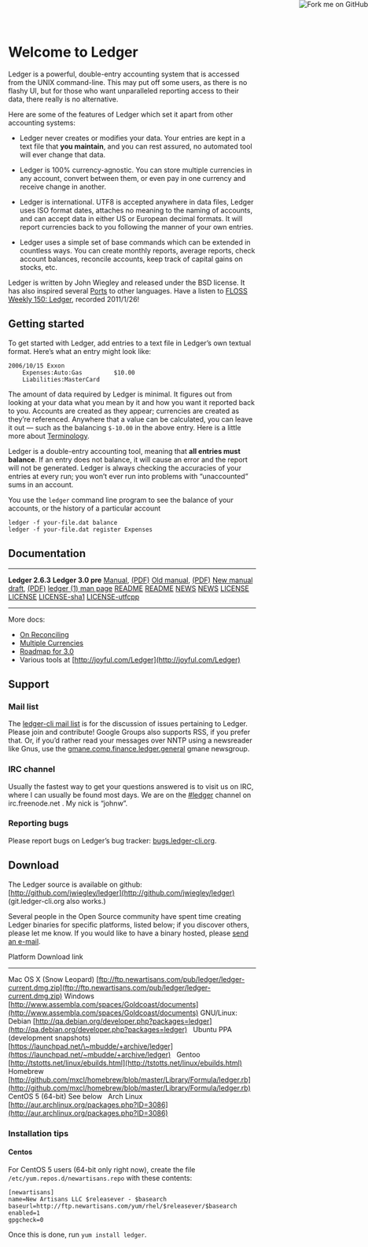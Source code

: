 <a href="http://github.com/jwiegley/ledger">
<img style="position: absolute; top: 0; right: 0; border: 0;" src="https://assets2.github.com/img/71eeaab9d563c2b3c590319b398dd35683265e85?repo=&url=http%3A%2F%2Fs3.amazonaws.com%2Fgithub%2Fribbons%2Fforkme_right_gray_6d6d6d.png&path=" alt="Fork me on GitHub" />
</a>

# Welcome to Ledger

Ledger is a powerful, double-entry accounting system that is accessed
from the UNIX command-line. This may put off some users, as there is no
flashy UI, but for those who want unparalleled reporting access to their
data, there really is no alternative.

Here are some of the features of Ledger which set it apart from other
accounting systems:

-   Ledger never creates or modifies your data. Your entries are kept in
    a text file that **you maintain**, and you can rest assured, no
    automated tool will ever change that data.

-   Ledger is 100% currency-agnostic. You can store multiple currencies
    in any account, convert between them, or even pay in one currency
    and receive change in another.

-   Ledger is international. UTF8 is accepted anywhere in data files,
    Ledger uses ISO format dates, attaches no meaning to the naming of
    accounts, and can accept data in either US or European decimal
    formats. It will report currencies back to you following the manner
    of your own entries.

-   Ledger uses a simple set of base commands which can be extended in
    countless ways. You can create monthly reports, average reports,
    check account balances, reconcile accounts, keep track of capital
    gains on stocks, etc.

Ledger is written by John Wiegley and released under the BSD license. It
has also inspired several [Ports](Ports.html) to other languages.
Have a listen to [FLOSS Weekly 150: Ledger](http://twit.tv/floss150), recorded 2011/1/26!

## Getting started

To get started with Ledger, add entries to a text file in Ledger’s own
textual format. Here’s what an entry might look like:

    2006/10/15 Exxon
        Expenses:Auto:Gas         $10.00
        Liabilities:MasterCard

The amount of data required by Ledger is minimal. It figures out from
looking at your data what you mean by it and how you want it reported
back to you. Accounts are created as they appear; currencies are created
as they’re referenced. Anywhere that a value can be calculated, you can
leave it out — such as the balancing `$-10.00` in the above entry.
Here is a little more about [Terminology](Terminology.html).

Ledger is a double-entry accounting tool, meaning that **all entries
must balance**. If an entry does not balance, it will cause an error and
the report will not be generated. Ledger is always checking the
accuracies of your entries at every run; you won’t ever run into
problems with “unaccounted” sums in an account.

You use the `ledger` command line program to see the balance of your
accounts, or the history of a particular account

    ledger -f your-file.dat balance
    ledger -f your-file.dat register Expenses


## Documentation

  ---------------------------------------------------- ----------------------------------------------------------------
  **Ledger 2.6.3**                                     **Ledger 3.0 pre**
  [Manual](2.6/ledger.html), [(PDF)](2.6/ledger.pdf)   [Old manual](3.0/ledger.html), [(PDF)](3.0/ledger.pdf)
                                                       [New manual draft](3.0/ledger3.html), [(PDF)](3.0/ledger3.pdf)
                                                       [ledger (1) man page](3.0/ledger.1.html)
  [README](2.6/README)                                 [README](3.0/README)
  [NEWS](2.6/NEWS)                                     [NEWS](3.0/NEWS)
  [LICENSE](2.6/LICENSE)                               [LICENSE](3.0/LICENSE)
                                                       [LICENSE-sha1](3.0/LICENSE-sha1)
                                                       [LICENSE-utfcpp](3.0/LICENSE-utfcpp)
  ---------------------------------------------------- ----------------------------------------------------------------

More docs:

- [On Reconciling](On-reconciling.html)
- [Multiple Currencies](Multiple-currencies.html)
- [Roadmap for 3.0](Roadmap-for-3.0.html)
- Various tools at [http://joyful.com/Ledger](http://joyful.com/Ledger)

## Support

### Mail list

The [ledger-cli mail list](http://groups.google.com/group/ledger-cli) is
for the discussion of issues pertaining to Ledger. Please join and
contribute!  Google Groups also supports RSS, if you prefer that.  Or, if
you’d rather read your messages over NNTP using a newsreader like Gnus,
use the
[gmane.comp.finance.ledger.general](http://dir.gmane.org/gmane.comp.finance.ledger.general)
gmane newsgroup.

### IRC channel

Usually the fastest way to get your questions answered is to visit us on
IRC, where I can usually be found most days. We are on the
[\#ledger](irc://irc.freenode.net/ledger) channel on irc.freenode.net . My
nick is “johnw”.

### Reporting bugs

Please report bugs on Ledger’s bug tracker: 
[bugs.ledger-cli.org](http://bugs.ledger-cli.org).

## Download

The Ledger source is available on github:
[http://github.com/jwiegley/ledger](http://github.com/jwiegley/ledger) (git.ledger-cli.org also works.)

Several people in the Open Source community have spent time creating
Ledger binaries for specific platforms, listed below; if you discover
others, please let me know. If you would like to have a binary hosted,
please [send an e-mail](mailto:jwiegley@gmail.com).

  Platform                                   Download link
  ------------------------------------------ -------------------------------------------------------------------------------------------------------------------------------------------------------------------------------------------------------------------------
  Mac OS X (Snow Leopard)                    [ftp://ftp.newartisans.com/pub/ledger/ledger-current.dmg.zip](ftp://ftp.newartisans.com/pub/ledger/ledger-current.dmg.zip)
  Windows                                    [http://www.assembla.com/spaces/Goldcoast/documents](http://www.assembla.com/spaces/Goldcoast/documents)
  GNU/Linux:
  &nbsp; Debian                              [http://qa.debian.org/developer.php?packages=ledger](http://qa.debian.org/developer.php?packages=ledger)
  &nbsp; Ubuntu PPA  (development snapshots) [https://launchpad.net/\~mbudde/+archive/ledger](https://launchpad.net/~mbudde/+archive/ledger)
  &nbsp; Gentoo                              [http://tstotts.net/linux/ebuilds.html](http://tstotts.net/linux/ebuilds.html)
  &nbsp; Homebrew                            [http://github.com/mxcl/homebrew/blob/master/Library/Formula/ledger.rb](http://github.com/mxcl/homebrew/blob/master/Library/Formula/ledger.rb)
  &nbsp; CentOS 5 (64-bit)                   See below
  &nbsp; Arch Linux                          [http://aur.archlinux.org/packages.php?ID=3086](http://aur.archlinux.org/packages.php?ID=3086)


### Installation tips

#### Centos

For CentOS 5 users (64-bit only right now), create the file
`/etc/yum.repos.d/newartisans.repo` with these contents:

    [newartisans]
    name=New Artisans LLC $releasever - $basearch
    baseurl=http://ftp.newartisans.com/yum/rhel/$releasever/$basearch
    enabled=1
    gpgcheck=0

Once this is done, run `yum install ledger`.
